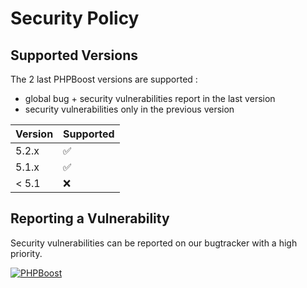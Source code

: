 # Security Policy

## Supported Versions

The 2 last PHPBoost versions are supported :
- global bug + security vulnerabilities report in the last version
- security vulnerabilities only in the previous version

| Version | Supported          |
| ------- | ------------------ |
| 5.2.x   | :white_check_mark: |
| 5.1.x   | :white_check_mark: |
| < 5.1   | :x:                |

## Reporting a Vulnerability

Security vulnerabilities can be reported on our bugtracker with a high priority.

[![PHPBoost](https://img.shields.io/badge/PHPBoost-official_website-366493)](https://www.phpboost.com/bugtracker "link to PHPBoost CMS Bugtracker")
